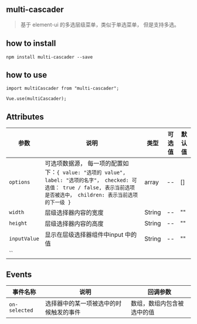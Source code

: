 ## multi-cascader

> 基于 element-ui 的多选层级菜单，类似于单选菜单， 但是支持多选。

## how to install

```
npm install multi-cascader --save
```

## how to use

```
import multiCascader from "multi-cascader";

Vue.use(multiCascader);
```

## Attributes

| 参数           | 说明                                       | 类型     | 可选值  | 默认值  |
| ------------ | ---------------------------------------- | ------ | ---- | ---- |
| `options`    | 可选项数据源， 每一项的配置如下：```{ value: "选项的 value", label: "选项的名字"， checked: 可选值： true / false, 表示当前选项是否被选中， children: 表示当前选项的下一级 }``` | array  | --   | []   |
| `width`      | 层级选择器内容的宽度                               | String | --   | ""   |
| `height`     | 层级选择器内容的高度                               | String | --   | ""   |
| `inputValue` | 显示在层级选择器组件中input 中的值                     | String | --   | ""   |
|``||||

##  Events

| 事件名称                       | 说明                  | 回调参数          |
| -------------------------- | ------------------- | ------------- |
| `on-selected` | 选择器中的某一项被选中的时候触发的事件 | 数组，数组内包含被选中的值 |

